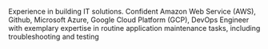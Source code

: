 Experience in building IT solutions. Confident Amazon Web Service (AWS),
Github, Microsoft Azure, Google Cloud Platform (GCP), DevOps Engineer with exemplary expertise in routine application maintenance tasks, including troubleshooting and testing

